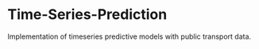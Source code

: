 # Time-Series-Prediction
Implementation of timeseries predictive models with public transport data.
